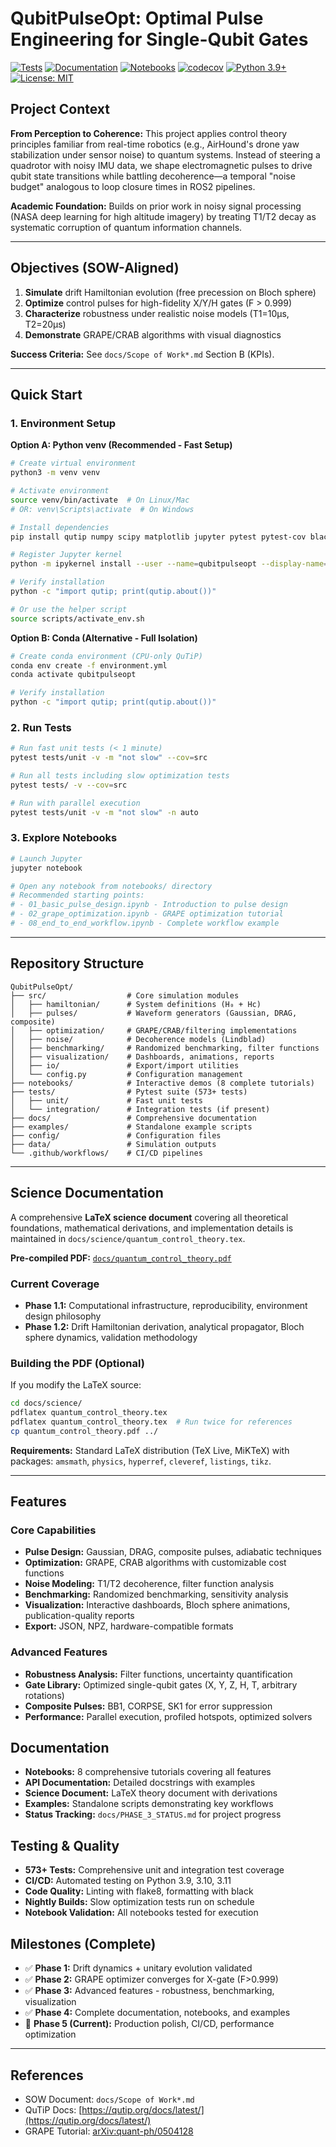 # QubitPulseOpt: Optimal Pulse Engineering for Single-Qubit Gates

[![Tests](https://github.com/YOUR_USERNAME/quantumControls/workflows/Tests/badge.svg)](https://github.com/YOUR_USERNAME/quantumControls/actions/workflows/tests.yml)
[![Documentation](https://github.com/YOUR_USERNAME/quantumControls/workflows/Documentation/badge.svg)](https://github.com/YOUR_USERNAME/quantumControls/actions/workflows/docs.yml)
[![Notebooks](https://github.com/YOUR_USERNAME/quantumControls/workflows/Notebooks/badge.svg)](https://github.com/YOUR_USERNAME/quantumControls/actions/workflows/notebooks.yml)
[![codecov](https://codecov.io/gh/YOUR_USERNAME/quantumControls/branch/main/graph/badge.svg)](https://codecov.io/gh/YOUR_USERNAME/quantumControls)
[![Python 3.9+](https://img.shields.io/badge/python-3.9+-blue.svg)](https://www.python.org/downloads/)
[![License: MIT](https://img.shields.io/badge/License-MIT-yellow.svg)](https://opensource.org/licenses/MIT)

## Project Context
**From Perception to Coherence:** This project applies control theory principles familiar from real-time robotics (e.g., AirHound's drone yaw stabilization under sensor noise) to quantum systems. Instead of steering a quadrotor with noisy IMU data, we shape electromagnetic pulses to drive qubit state transitions while battling decoherence—a temporal "noise budget" analogous to loop closure times in ROS2 pipelines.

**Academic Foundation:** Builds on prior work in noisy signal processing (NASA deep learning for high altitude imagery) by treating T1/T2 decay as systematic corruption of quantum information channels.

---

## Objectives (SOW-Aligned)
1. **Simulate** drift Hamiltonian evolution (free precession on Bloch sphere)
2. **Optimize** control pulses for high-fidelity X/Y/H gates (F > 0.999)
3. **Characterize** robustness under realistic noise models (T1=10μs, T2=20μs)
4. **Demonstrate** GRAPE/CRAB algorithms with visual diagnostics

**Success Criteria:** See `docs/Scope of Work*.md` Section B (KPIs).

---

## Quick Start
### 1. Environment Setup

**Option A: Python venv (Recommended - Fast Setup)**
```bash
# Create virtual environment
python3 -m venv venv

# Activate environment
source venv/bin/activate  # On Linux/Mac
# OR: venv\Scripts\activate  # On Windows

# Install dependencies
pip install qutip numpy scipy matplotlib jupyter pytest pytest-cov black flake8 ipykernel

# Register Jupyter kernel
python -m ipykernel install --user --name=qubitpulseopt --display-name="Python (QubitPulseOpt)"

# Verify installation
python -c "import qutip; print(qutip.about())"

# Or use the helper script
source scripts/activate_env.sh
```

**Option B: Conda (Alternative - Full Isolation)**
```bash
# Create conda environment (CPU-only QuTiP)
conda env create -f environment.yml
conda activate qubitpulseopt

# Verify installation
python -c "import qutip; print(qutip.about())"
```

### 2. Run Tests
```bash
# Run fast unit tests (< 1 minute)
pytest tests/unit -v -m "not slow" --cov=src

# Run all tests including slow optimization tests
pytest tests/ -v --cov=src

# Run with parallel execution
pytest tests/unit -v -m "not slow" -n auto
```

### 3. Explore Notebooks
```bash
# Launch Jupyter
jupyter notebook

# Open any notebook from notebooks/ directory
# Recommended starting points:
# - 01_basic_pulse_design.ipynb - Introduction to pulse design
# - 02_grape_optimization.ipynb - GRAPE optimization tutorial
# - 08_end_to_end_workflow.ipynb - Complete workflow example
```

---

## Repository Structure
```
QubitPulseOpt/
├── src/                  # Core simulation modules
│   ├── hamiltonian/      # System definitions (H₀ + Hc)
│   ├── pulses/           # Waveform generators (Gaussian, DRAG, composite)
│   ├── optimization/     # GRAPE/CRAB/filtering implementations
│   ├── noise/            # Decoherence models (Lindblad)
│   ├── benchmarking/     # Randomized benchmarking, filter functions
│   ├── visualization/    # Dashboards, animations, reports
│   ├── io/               # Export/import utilities
│   └── config.py         # Configuration management
├── notebooks/            # Interactive demos (8 complete tutorials)
├── tests/                # Pytest suite (573+ tests)
│   ├── unit/             # Fast unit tests
│   └── integration/      # Integration tests (if present)
├── docs/                 # Comprehensive documentation
├── examples/             # Standalone example scripts
├── config/               # Configuration files
├── data/                 # Simulation outputs
└── .github/workflows/    # CI/CD pipelines
```

---

## Science Documentation

A comprehensive **LaTeX science document** covering all theoretical foundations, mathematical derivations, and implementation details is maintained in `docs/science/quantum_control_theory.tex`.

**Pre-compiled PDF:** [`docs/quantum_control_theory.pdf`](docs/quantum_control_theory.pdf)

### Current Coverage
- **Phase 1.1:** Computational infrastructure, reproducibility, environment design philosophy
- **Phase 1.2:** Drift Hamiltonian derivation, analytical propagator, Bloch sphere dynamics, validation methodology

### Building the PDF (Optional)
If you modify the LaTeX source:
```bash
cd docs/science/
pdflatex quantum_control_theory.tex
pdflatex quantum_control_theory.tex  # Run twice for references
cp quantum_control_theory.pdf ../
```

**Requirements:** Standard LaTeX distribution (TeX Live, MiKTeX) with packages: `amsmath`, `physics`, `hyperref`, `cleveref`, `listings`, `tikz`.

---

## Features

### Core Capabilities
- **Pulse Design:** Gaussian, DRAG, composite pulses, adiabatic techniques
- **Optimization:** GRAPE, CRAB algorithms with customizable cost functions
- **Noise Modeling:** T1/T2 decoherence, filter function analysis
- **Benchmarking:** Randomized benchmarking, sensitivity analysis
- **Visualization:** Interactive dashboards, Bloch sphere animations, publication-quality reports
- **Export:** JSON, NPZ, hardware-compatible formats

### Advanced Features
- **Robustness Analysis:** Filter functions, uncertainty quantification
- **Gate Library:** Optimized single-qubit gates (X, Y, Z, H, T, arbitrary rotations)
- **Composite Pulses:** BB1, CORPSE, SK1 for error suppression
- **Performance:** Parallel execution, profiled hotspots, optimized solvers

## Documentation

- **Notebooks:** 8 comprehensive tutorials covering all features
- **API Documentation:** Detailed docstrings with examples
- **Science Document:** LaTeX theory document with derivations
- **Examples:** Standalone scripts demonstrating key workflows
- **Status Tracking:** `docs/PHASE_3_STATUS.md` for project progress

## Testing & Quality

- **573+ Tests:** Comprehensive unit and integration test coverage
- **CI/CD:** Automated testing on Python 3.9, 3.10, 3.11
- **Code Quality:** Linting with flake8, formatting with black
- **Nightly Builds:** Slow optimization tests run on schedule
- **Notebook Validation:** All notebooks tested for execution

## Milestones (Complete)
- ✅ **Phase 1:** Drift dynamics + unitary evolution validated
- ✅ **Phase 2:** GRAPE optimizer converges for X-gate (F>0.999)
- ✅ **Phase 3:** Advanced features - robustness, benchmarking, visualization
- ✅ **Phase 4:** Complete documentation, notebooks, and examples
- 🔄 **Phase 5 (Current):** Production polish, CI/CD, performance optimization

---

## References
- SOW Document: `docs/Scope of Work*.md`
- QuTiP Docs: [https://qutip.org/docs/latest/](https://qutip.org/docs/latest/)
- GRAPE Tutorial: [arXiv:quant-ph/0504128](https://arxiv.org/abs/quant-ph/0504128)

